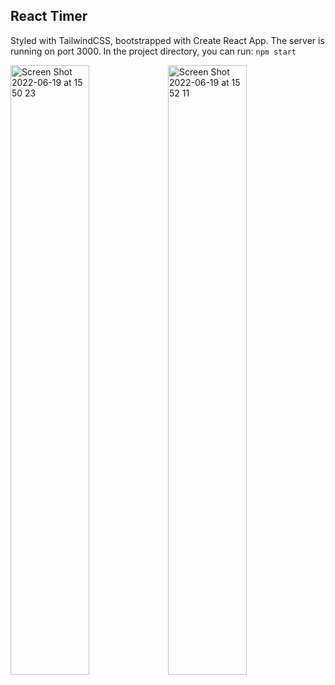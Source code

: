 ## React Timer

Styled with TailwindCSS, bootstrapped with Create React App. The server is running on port 3000.
In the project directory, you can run: <code>npm start</code>


<img width="50%" alt="Screen Shot 2022-06-19 at 15 50 23" src="https://user-images.githubusercontent.com/66164676/174481854-77d09cc5-26c3-403b-a8e0-c91b8b7223d1.png"><img width="50%" alt="Screen Shot 2022-06-19 at 15 52 11" src="https://user-images.githubusercontent.com/66164676/174481823-9b1b92a5-6f38-435c-87b5-be475c5f140b.png">
